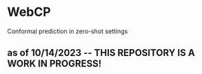 # WebCP
Conformal prediction in zero-shot settings


## as of 10/14/2023 -- THIS REPOSITORY IS A WORK IN PROGRESS! 
